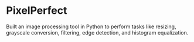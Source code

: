 # PixelPerfect
Built an image processing tool in Python to perform tasks like resizing, grayscale conversion, filtering, edge detection, and histogram equalization.
